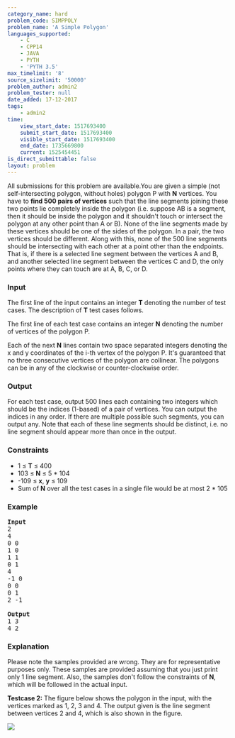 ```yaml
---
category_name: hard
problem_code: SIMPPOLY
problem_name: 'A Simple Polygon'
languages_supported:
    - C
    - CPP14
    - JAVA
    - PYTH
    - 'PYTH 3.5'
max_timelimit: '8'
source_sizelimit: '50000'
problem_author: admin2
problem_tester: null
date_added: 17-12-2017
tags:
    - admin2
time:
    view_start_date: 1517693400
    submit_start_date: 1517693400
    visible_start_date: 1517693400
    end_date: 1735669800
    current: 1525454451
is_direct_submittable: false
layout: problem
---
```

All submissions for this problem are available.You are given a simple (not self-intersecting polygon, without holes) polygon P with **N** vertices. You have to **find 500 pairs of vertices** such that the line segments joining these two points lie completely inside the polygon (i.e. suppose AB is a segment, then it should be inside the polygon and it shouldn't touch or intersect the polygon at any other point than A or B). None of the line segments made by these vertices should be one of the sides of the polygon. In a pair, the two vertices should be different. Along with this, none of the 500 line segments should be intersecting with each other at a point other than the endpoints. That is, if there is a selected line segment between the vertices A and B, and another selected line segment between the vertices C and D, the only points where they can touch are at A, B, C, or D.

### Input

The first line of the input contains an integer **T** denoting the number of test cases. The description of **T** test cases follows.

The first line of each test case contains an integer **N** denoting the number of vertices of the polygon P.

Each of the next **N** lines contain two space separated integers denoting the x and y coordinates of the i-th vertex of the polygon P. It's guaranteed that no three consecutive vertices of the polygon are collinear. The polygons can be in any of the clockwise or counter-clockwise order.

### Output

For each test case, output 500 lines each containing two integers which should be the indices (1-based) of a pair of vertices. You can output the indices in any order. If there are multiple possible such segments, you can output any. Note that each of these line segments should be distinct, i.e. no line segment should appear more than once in the output.

### Constraints

- 1 ≤ **T** ≤ 400
- 103 ≤ **N** ≤ 5 \* 104
- -109 ≤ **x**, **y** ≤ 109
- Sum of **N** over all the test cases in a single file would be at most 2 \* 105
 
### Example

<pre>
<b>Input</b>
2
4
0 0
1 0
1 1
0 1
4
-1 0
0 0
0 1
2 -1

<b>Output</b>
1 3
4 2
</pre>
### Explanation

Please note the samples provided are wrong. They are for representative purposes only. These samples are provided assuming that you just print only 1 line segment. Also, the samples don't follow the constraints of **N**, which will be followed in the actual input.

**Testcase 2:** The figure below shows the polygon in the input, with the vertices marked as 1, 2, 3 and 4. The output given is the line segment between vertices 2 and 4, which is also shown in the figure.

![](https://codechef_shared.s3.amazonaws.com/download/upload/AMR17AMR/SIMPPOLY/1.png)
